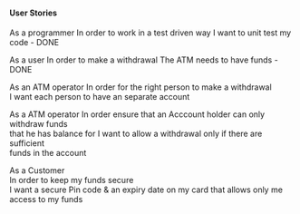 #### User Stories

As a programmer 
In order to work in a test driven way 
I want to unit test my code - DONE


As a user 
In order to make a withdrawal 
The ATM needs to have funds - DONE


As an ATM operator
In order for the right person to make a withdrawal <br>
I want each person to have an separate account

As a ATM operator
In order ensure that an Acccount holder can only withdraw funds <br> that he has balance for I want to allow a withdrawal only if there are sufficient <br> funds in the account

As a Customer              
In order to keep my funds secure             
I want a secure Pin code & an expiry date on my card that allows only me access to my funds